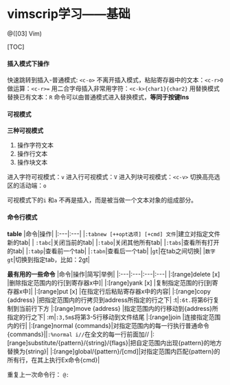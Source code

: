 # vimscrip学习——基础

@([03]  Vim)

[TOC]
#### 插入模式下操作
快速跳转到插入-普通模式: `<c-o>`
不离开插入模式，粘贴寄存器中的文本：`<c-r>0`
做运算：`<c-r>=`
用二合字母插入非常用字符：`<c-k>{char1}{char2}`
用替换模式替换已有文本：`R` 命令可以由普通模式进入替换模式，**等同于<Insert>按键Ins**

#### 可视模式

**三种可视模式**
1. 操作字符文本
2. 操作行文本
3. 操作块文本

进入字符可视模式：`v`
进入行可视模式：`V`
进入列块可视模式：`<c-v>`
切换高亮选区的活动端：`o`

可视模式下的`i` 和`a` 不再是插入，而是被当做一个文本对象的组成部分。

#### 命令行模式

**table**
|命令|操作|
|:---|:---|
|`:tabnew [++opt选项] [+cmd] 文件`|建立对指定文件新的tab| 
| `:tabc`|关闭当前的tab|
|`:tabo`|关闭其他所有tab|
|`:tabs`|查看所有打开的tab|
|`:tabp`|查看前一个tab|
|`:tabn`|查看后一个tab|
|`gt`|在tab之间切换|
|`数字gt`|切换到指定tab，比如：2gt|

**最有用的一些命令**
|命令|操作|简写|举例|
|:---|:---|:---|:---|
|:[range]delete [x]       |删除指定范围内的行[到寄存器x中]|
|:[range]yank [x]         |复制指定范围的行[到寄存器x中]|
|:[range]put [x]          |在指定行后粘贴寄存器x中的内容|
|:[range]copy {address}   |把指定范围内的行拷贝到address所指定的行之下|	:t|`:6t.`将第6行复制到当前行下方
|:[range]move {address}   |指定范围内的行移动到{address}所指定的行之下| 	:m|`:3,5m$`将第3-5行移动到文件结尾
|:[range]join 			  |连接指定范围内的行|
|:[range]normal {commands}|对指定范围内的每一行执行普通命令 {commands}||`:%normal i//`在全文的每一行前面加//
|:[range]substitute/{pattern}/{string}/{flags}|把自定范围内出现{pattern}的地方替换为{string}|
|:[range]global/{pattern}/[cmd]|对指定范围内匹配{pattern}的所有行，在其上执行Ex命令{cmd}|


重复上一次命令行： `@:`

